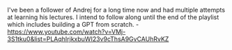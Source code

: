I've been a follower of Andrej for a long time now and had multiple attempts at learning his lectures. I intend to follow along until the end of the playlist which includes building a GPT from scratch. - https://www.youtube.com/watch?v=VMj-3S1tku0&list=PLAqhIrjkxbuWI23v9cThsA9GvCAUhRvKZ

